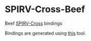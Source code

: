 # SPIRV-Cross-Beef

Beef [SPIRV-Cross](https://github.com/KhronosGroup/SPIRV-Cross) bindings

Bindings are generated using [this](https://github.com/jayrulez/SPIRV-Cross-Beef.Generator) tool.
